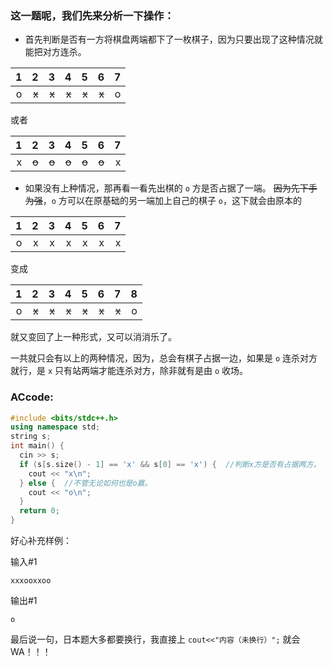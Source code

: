 ### 这一题呢，我们先来分析一下操作：
+ 首先判断是否有一方将棋盘两端都下了一枚棋子，因为只要出现了这种情况就能把对方连杀。

| 1 | 2 | 3 | 4 | 5 | 6 | 7 |
| -----------: | -----------: | -----------: | -----------: | -----------: | -----------: | -----------: |
| o | ~~x~~ | ~~x~~ | ~~x~~ | ~~x~~ | ~~x~~ | o |

或者

| 1 | 2 | 3 | 4 | 5 | 6 | 7 |
| -----------: | -----------: | -----------: | -----------: | -----------: | -----------: | -----------: |
| x | ~~o~~ | ~~o~~ | ~~o~~ | ~~o~~ | ~~o~~ | x |

+ 如果没有上种情况，那再看一看先出棋的 `o` 方是否占据了一端。
~~因为先下手为强~~，`o` 方可以在原基础的另一端加上自己的棋子 `o`，这下就会由原本的

| 1 | 2 | 3 | 4 | 5 | 6 | 7 |
| -----------: | -----------: | -----------: | -----------: | -----------: | -----------: | -----------: |
| o | x | x | x | x | x | x |

变成

| 1 | 2 | 3 | 4 | 5 | 6 | 7 | 8 |
| -----------: | -----------: | -----------: | -----------: | -----------: | -----------: | -----------: | -----------: |
| o | ~~x~~ | ~~x~~ | ~~x~~ | ~~x~~ | ~~x~~ | ~~x~~ | o |

就又变回了上一种形式，又可以消消乐了。

一共就只会有以上的两种情况，因为，总会有棋子占据一边，如果是 `o` 连杀对方就行，是 `x` 只有站两端才能连杀对方，除非就有是由 `o`  收场。

### ACcode:
```cpp
#include <bits/stdc++.h>
using namespace std;
string s;
int main() {
  cin >> s;
  if (s[s.size() - 1] == 'x' && s[0] == 'x') {  //判断x方是否有占据两方。
    cout << "x\n";
  } else {  //不管无论如何也是o赢。
    cout << "o\n";
  }
  return 0;
}
```
好心补充样例：

输入#1
```
xxxooxxoo
```
输出#1
```
o
```

最后说一句，日本题大多都要换行，我直接上 `cout<<"内容（未换行）";` 就会 WA！！！